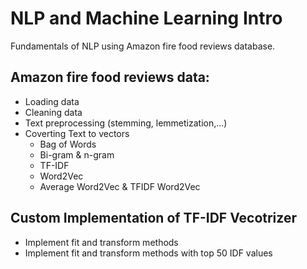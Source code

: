 # NLP and Machine Learning Intro

Fundamentals of NLP using Amazon fire food reviews database.

## Amazon fire food reviews data:    
  - Loading data
  - Cleaning data
  - Text preprocessing (stemming, lemmetization,...)
  - Coverting Text to vectors
    -  Bag of Words
    -  Bi-gram & n-gram
    -  TF-IDF
    -  Word2Vec
    -  Average Word2Vec & TFIDF Word2Vec

## Custom Implementation of TF-IDF Vecotrizer
  - Implement fit and transform methods
  - Implement fit and transform methods with top 50 IDF values
